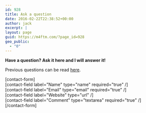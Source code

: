 ```yaml
---
id: 928
title: Ask a question
date: 2016-02-22T22:38:52+00:00
author: jack
excerpt: |
layout: page
guid: https://m4ftm.com/?page_id=928
geo_public:
  - "0"
---
```

**Have a question? Ask it here and I will answer it!**

Previous questions can be read [here](http://m4ftm.com/category/questions-from-gay-men/).

[contact-form]  
[contact-field label="Name" type="name" required="true" /]  
[contact-field label="Email" type="email" required="true" /]  
[contact-field label="Website" type="url" /]  
[contact-field label="Comment" type="textarea" required="true" /]  
[/contact-form]